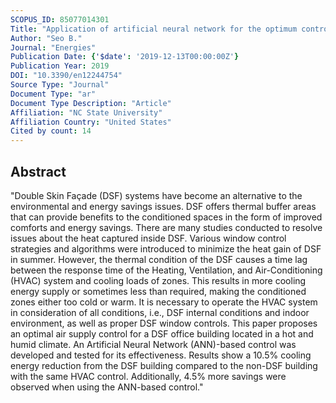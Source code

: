 ```yaml
---
SCOPUS_ID: 85077014301
Title: "Application of artificial neural network for the optimum control of hvac systems in double-skinned office buildings"
Author: "Seo B."
Journal: "Energies"
Publication Date: {'$date': '2019-12-13T00:00:00Z'}
Publication Year: 2019
DOI: "10.3390/en12244754"
Source Type: "Journal"
Document Type: "ar"
Document Type Description: "Article"
Affiliation: "NC State University"
Affiliation Country: "United States"
Cited by count: 14
---
```


## Abstract
"Double Skin Façade (DSF) systems have become an alternative to the environmental and energy savings issues. DSF offers thermal buffer areas that can provide benefits to the conditioned spaces in the form of improved comforts and energy savings. There are many studies conducted to resolve issues about the heat captured inside DSF. Various window control strategies and algorithms were introduced to minimize the heat gain of DSF in summer. However, the thermal condition of the DSF causes a time lag between the response time of the Heating, Ventilation, and Air-Conditioning (HVAC) system and cooling loads of zones. This results in more cooling energy supply or sometimes less than required, making the conditioned zones either too cold or warm. It is necessary to operate the HVAC system in consideration of all conditions, i.e., DSF internal conditions and indoor environment, as well as proper DSF window controls. This paper proposes an optimal air supply control for a DSF office building located in a hot and humid climate. An Artificial Neural Network (ANN)-based control was developed and tested for its effectiveness. Results show a 10.5% cooling energy reduction from the DSF building compared to the non-DSF building with the same HVAC control. Additionally, 4.5% more savings were observed when using the ANN-based control."
